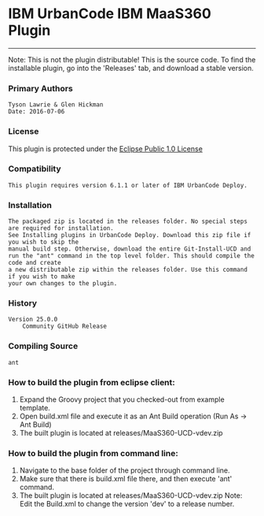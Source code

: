 # IBM UrbanCode IBM MaaS360 Plugin
---
Note: This is not the plugin distributable! This is the source code. To find the installable plugin, go into the 'Releases' tab, and download a stable version.


### Primary Authors
	Tyson Lawrie & Glen Hickman
	Date: 2016-07-06

### License
This plugin is protected under the [Eclipse Public 1.0 License](http://www.eclipse.org/legal/epl-v10.html)

### Compatibility
	This plugin requires version 6.1.1 or later of IBM UrbanCode Deploy.
    
### Installation
	The packaged zip is located in the releases folder. No special steps are required for installation.
	See Installing plugins in UrbanCode Deploy. Download this zip file if you wish to skip the 
	manual build step. Otherwise, download the entire Git-Install-UCD and 
	run the "ant" command in the top level folder. This should compile the code and create
	a new distributable zip within the releases folder. Use this command if you wish to make
	your own changes to the plugin.

### History
    Version 25.0.0
        Community GitHub Release
 
### Compiling Source
`ant`
 
### How to build the plugin from eclipse client:

1. Expand the Groovy project that you checked-out from example template.
2. Open build.xml file and execute it as an Ant Build operation (Run As -> Ant Build)
3. The built plugin is located at releases/MaaS360-UCD-vdev.zip 

### How to build the plugin from command line:

1. Navigate to the base folder of the project through command line.
2. Make sure that there is build.xml file there, and then execute 'ant' command.
3. The built plugin is located at releases/MaaS360-UCD-vdev.zip 
Note: Edit the Build.xml to change the version 'dev' to a release number.